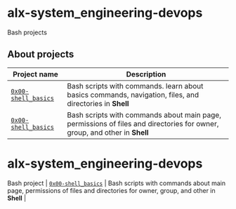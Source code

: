 # alx-system_engineering-devops
Bash projects
## About projects

|Project name | Description |
| ------------ | ----------- |
| [`0x00-shell_basics`](https://github.com/MissPhumy/alx-system_engineering-devops/tree/main/0x00-shell_basics) | Bash scripts with commands. learn about basics commands, navigation, files, and directories in **Shell** |
| [`0x00-shell_basics`](https://github.com/MissPhumy/alx-system_engineering-devops/tree/main/0x01-shell_permissions) | Bash scripts with commands about main page, permissions of files and directories for owner, group, and other in **Shell** |
# alx-system_engineering-devops
Bash project
| [`0x00-shell_basics`](https://github.com/MissPhumy/alx-system_engineering-devops/tree/main/0x01-shell_permissions) | Bash scripts with commands about main page, permissions of files and directories for owner, group, and other in **Shell** |
